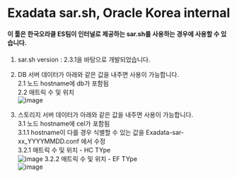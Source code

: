 # Exadata sar.sh, Oracle Korea internal

#### 이 툴은 한국오라클 ES팀이 인터널로 제공하는 sar.sh를 사용하는 경우에 사용할 수 있습니다.

1. sar.sh version : 2.3.1을 바탕으로 개발되었습니다.

2. DB 서버 데이터가 아래와 같은 값을 내주면 사용이 가능합니다.    
2.1 노드 hostname에 db가 포함됨    
2.2 매트릭 수 및 위치    
![image](https://user-images.githubusercontent.com/97824573/178221225-16cbe295-164f-4fbb-8e95-1e0b473443e7.png)

3. 스토리지 서버 데이터가 아래와 같은 값을 내주면 사용이 가능합니다.    
3.1 노드 hostname에 cel가 포함됨   
3.1.1 hostname이 다를 경우 식별할 수 있는 값을 Exadata-sar-xx_YYYYMMDD.conf 에서 수정   
3.2.1 매트릭 수 및 위치 - HC TYpe     
![image](https://user-images.githubusercontent.com/97824573/178221332-f87f581a-9c1e-4df7-9bc6-1749a142eeff.png)
3.2.2 매트릭 수 및 위치 - EF TYpe    
![image](https://user-images.githubusercontent.com/97824573/178221391-c74f61a3-0155-491c-bd56-3a54c6e0c4c8.png)
